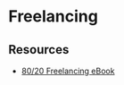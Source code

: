 # Freelancing

## Resources

- [80/20 Freelancing eBook](https://twitter.com/tech_jdc/status/1360599843652202498)
